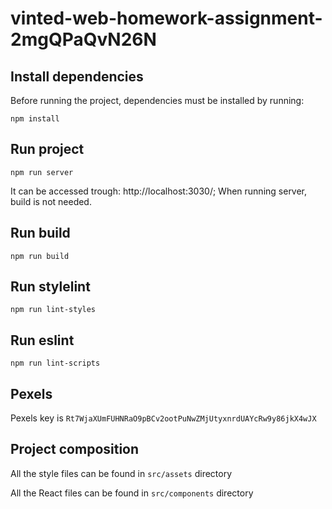 # vinted-web-homework-assignment-2mgQPaQvN26N

## Install dependencies
Before running the project, dependencies must be installed by running:

```npm install```

## Run project
```npm run server```

It can be accessed trough: http://localhost:3030/;
When running server, build is not needed.

## Run build
```npm run build```

## Run stylelint
```npm run lint-styles```

## Run eslint
```npm run lint-scripts```

## Pexels
Pexels key is ```Rt7WjaXUmFUHNRaO9pBCv2ootPuNwZMjUtyxnrdUAYcRw9y86jkX4wJX```

## Project composition
All the style files can be found in ```src/assets``` directory

All the React files can be found in ```src/components``` directory